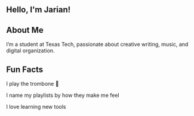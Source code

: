 
## Hello, I'm Jarian!

## About Me

I’m a student at Texas Tech, passionate about creative writing, music, and digital organization.

## Fun Facts
I play the trombone 🎺

I name my playlists by how they make me feel

I love learning new tools
